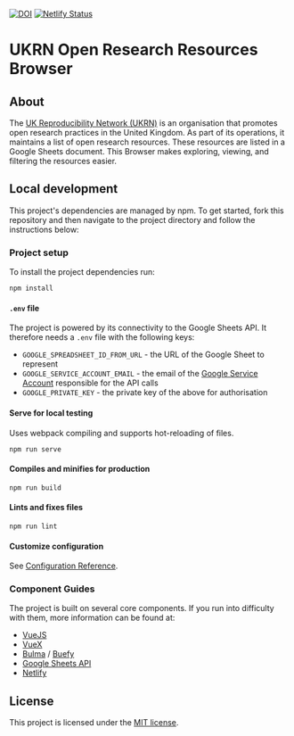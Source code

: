[![DOI](https://zenodo.org/badge/349752104.svg)](https://zenodo.org/badge/latestdoi/349752104) [![Netlify Status](https://api.netlify.com/api/v1/badges/608d28c1-597c-4437-9a68-d94077244ca4/deploy-status)](https://app.netlify.com/sites/nervous-payne-efa831/deploys)

# UKRN Open Research Resources Browser

## About

The [UK Reproducibility Network (UKRN)](https://ukrn.org/) is an organisation that promotes open research practices in the United Kingdom. 
As part of its operations, it maintains a list of open research resources.
These resources are listed in a Google Sheets document.
This Browser makes exploring, viewing, and filtering the resources easier.

## Local development

This project's dependencies are managed by npm. 
To get started, fork this repository and then navigate to the project directory and follow the instructions below:

### Project setup
To install the project dependencies run:
```
npm install
```

#### `.env` file
The project is powered by its connectivity to the Google Sheets API.
It therefore needs a `.env` file with the following keys:
* `GOOGLE_SPREADSHEET_ID_FROM_URL` - the URL of the Google Sheet to represent
* `GOOGLE_SERVICE_ACCOUNT_EMAIL` - the email of the [Google Service Account](https://cloud.google.com/iam/docs/service-accounts) responsible for the API calls
* `GOOGLE_PRIVATE_KEY` - the private key of the above for authorisation

#### Serve for local testing
Uses webpack compiling and supports hot-reloading of files.
```
npm run serve
```

#### Compiles and minifies for production
```
npm run build
```

#### Lints and fixes files
```
npm run lint
```

#### Customize configuration
See [Configuration Reference](https://cli.vuejs.org/config/).

### Component Guides
The project is built on several core components.
If you run into difficulty with them, more information can be found at:
* [VueJS](https://vuejs.org/)
* [VueX](https://vuex.vuejs.org/)
* [Bulma](https://bulma.io/) / [Buefy](https://buefy.org/)
* [Google Sheets API](https://developers.google.com/sheets/api)
* [Netlify](https://docs.netlify.com/)

## License
This project is licensed under the [MIT license](https://github.com/UKRN-Open-Research/ukrn-open-research-resources/blob/master/LICENSE.txt).
